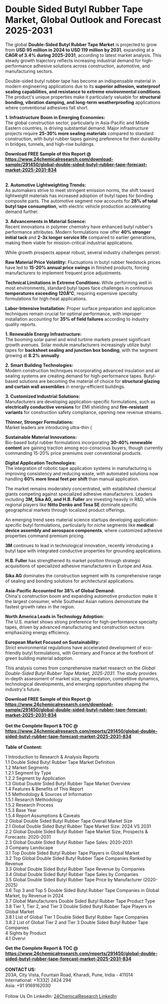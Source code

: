 <h1>Double Sided Butyl Rubber Tape Market, Global Outlook and Forecast 2025-2031</h1><p>The global <strong>Double-Sided Butyl Rubber Tape Market</strong> is projected to grow from <strong>USD 95 million in 2024 to USD 119 million by 2031</strong>, expanding at a <strong>CAGR of 3.4% during 2025-2031</strong>, according to latest market analysis. This steady growth trajectory reflects increasing industrial demand for high-performance adhesive solutions across construction, automotive, and manufacturing sectors.</p><p>Double-sided butyl rubber tape has become an indispensable material in modern engineering applications due to its <strong>superior adhesion, waterproof sealing capabilities, and resistance to extreme environmental conditions</strong>. The product's unique properties make it particularly valuable for <strong>structural bonding, vibration damping, and long-term weatherproofing</strong> applications where conventional adhesives fall short.</p><p><strong>1. Infrastructure Boom in Emerging Economies:</strong><br>
The global construction sector, particularly in Asia-Pacific and Middle Eastern countries, is driving substantial demand. Major infrastructure projects require <strong>25-30% more sealing materials</strong> compared to standard construction, with butyl rubber tapes gaining preference for their durability in bridges, tunnels, and high-rise buildings.</p><div><b>Download FREE Sample of this Report @ 
            <a href="https://www.24chemicalresearch.com/download-sample/291450/global-double-sided-butyl-rubber-tape-forecast-market-2025-2031-834">
            https://www.24chemicalresearch.com/download-sample/291450/global-double-sided-butyl-rubber-tape-forecast-market-2025-2031-834</a></b></div><br><p><strong>2. Automotive Lightweighting Trends:</strong><br>
As automakers strive to meet stringent emission norms, the shift toward lightweight materials has increased adoption of butyl tapes for bonding composite parts. The automotive segment now accounts for <strong>28% of total butyl tape consumption</strong>, with electric vehicle production accelerating demand further.</p><p><strong>3. Advancements in Material Science:</strong><br>
Recent innovations in polymer chemistry have enhanced butyl rubber's performance attributes. Modern formulations now offer <strong>40% stronger initial tack</strong> and <strong>2-3x longer service life</strong> compared to earlier generations, making them viable for mission-critical industrial applications.</p><p>While growth prospects appear robust, several industry challenges persist:</p><p><strong>Raw Material Price Volatility:</strong> Fluctuations in butyl rubber feedstock prices have led to <strong>15-20% annual price swings</strong> in finished products, forcing manufacturers to implement frequent price adjustments.</p><p><strong>Technical Limitations in Extreme Conditions:</strong> While performing well in most environments, standard butyl tapes face challenges in continuous <strong>temperatures exceeding 120Â°C</strong>, requiring expensive specialty formulations for high-heat applications.</p><p><strong>Labor-Intensive Installation:</strong> Proper surface preparation and application techniques remain crucial for optimal performance, with improper installation accounting for <strong>35% of field failures</strong> according to industry quality reports.</p><p><strong>1. Renewable Energy Infrastructure:</strong><br>
The booming solar panel and wind turbine markets present significant growth avenues. Solar module manufacturers increasingly utilize butyl tapes for <strong>backsheet sealing and junction box bonding</strong>, with the segment growing at <strong>8.2% annually</strong>.</p><p><strong>2. Smart Building Technologies:</strong><br>
Modern construction techniques incorporating advanced insulation and air sealing systems are creating demand for high-performance tapes. Butyl-based solutions are becoming the material of choice for <strong>structural glazing and curtain wall assemblies</strong> in energy-efficient buildings.</p><p><strong>3. Customized Industrial Solutions:</strong><br>
Manufacturers are developing application-specific formulations, such as <strong>electrically conductive versions</strong> for EMI shielding and <strong>fire-resistant variants</strong> for construction safety compliance, opening new revenue streams.</p><p><strong>Thinner, Stronger Formulations:</strong><br>
	Market leaders are introducing ultra-thin (
	</p><p><strong>Sustainable Material Innovations:</strong><br>
	Bio-based butyl rubber formulations incorporating <strong>30-40% renewable content</strong> are gaining traction among eco-conscious buyers, though currently commanding 15-20% price premiums over conventional products.</p><p><strong>Digital Application Technologies:</strong><br>
	The integration of robotic tape application systems in manufacturing is improving consistency and reducing waste, with automated solutions now handling <strong>60% more lineal feet per shift</strong> than manual application.</p><p>The market remains moderately concentrated, with established chemical giants competing against specialized adhesive manufacturers. Leaders including <strong>3M, Sika AG, and H.B. Fuller</strong> are investing heavily in R&amp;D, while regional players like <strong>Nitto Denko and Tesa SE</strong> dominate specific geographical markets through localized product offerings.</p><p>An emerging trend sees material science startups developing application-specific butyl formulations, particularly for niche segments like <strong>medical device assembly and aerospace components</strong>, where customized adhesive properties command premium pricing.</p><p><strong>3M</strong> continues to lead in technological innovation, recently introducing a butyl tape with integrated conductive properties for grounding applications.</p><p><strong>H.B. Fuller</strong> has strengthened its market position through strategic acquisitions of specialized adhesive manufacturers in Europe and Asia.</p><p><strong>Sika AG</strong> dominates the construction segment with its comprehensive range of sealing and bonding solutions for architectural applications.</p><p><strong>Asia-Pacific Accounted for 38% of Global Demand:</strong><br>
China's construction boom and expanding automotive production make it the largest consumer, while Southeast Asian nations demonstrate the fastest growth rates in the region.</p><p><strong>North America Leads in Technology Adoption:</strong><br>
The U.S. market shows strong preference for high-performance specialty tapes, driven by advanced manufacturing and construction sectors emphasizing energy efficiency.</p><p><strong>European Market Focused on Sustainability:</strong><br>
Strict environmental regulations have accelerated development of eco-friendly butyl formulations, with Germany and France at the forefront of green building material adoption.</p><p>This analysis comes from comprehensive market research on the <em>Global Double-Sided Butyl Rubber Tape Market, 2025-2031</em>. The study provides in-depth assessment of market size, segmentation, competitive dynamics, technological developments, and emerging opportunities shaping the industry's future.</p><div><b>Download FREE Sample of this Report @ 
            <a href="https://www.24chemicalresearch.com/download-sample/291450/global-double-sided-butyl-rubber-tape-forecast-market-2025-2031-834">
            https://www.24chemicalresearch.com/download-sample/291450/global-double-sided-butyl-rubber-tape-forecast-market-2025-2031-834</a></b></div><br><div><b>Get the Complete Report & TOC @ 
            <a href="https://www.24chemicalresearch.com/reports/291450/global-double-sided-butyl-rubber-tape-forecast-market-2025-2031-834">
            https://www.24chemicalresearch.com/reports/291450/global-double-sided-butyl-rubber-tape-forecast-market-2025-2031-834</a></b></div><br>
            <b>Table of Content:</b><p>1 Introduction to Research & Analysis Reports<br />
 1.1 Double Sided Butyl Rubber Tape Market Definition<br />
 1.2 Market Segments<br />
 1.2.1 Segment by Type<br />
 1.2.2 Segment by Application<br />
 1.3 Global Double Sided Butyl Rubber Tape Market Overview<br />
 1.4 Features & Benefits of This Report<br />
 1.5 Methodology & Sources of Information<br />
 1.5.1 Research Methodology<br />
 1.5.2 Research Process<br />
 1.5.3 Base Year<br />
 1.5.4 Report Assumptions & Caveats<br />
2 Global Double Sided Butyl Rubber Tape Overall Market Size<br />
 2.1 Global Double Sided Butyl Rubber Tape Market Size: 2024 VS 2031<br />
 2.2 Global Double Sided Butyl Rubber Tape Market Size, Prospects & Forecasts: 2020-2031<br />
 2.3 Global Double Sided Butyl Rubber Tape Sales: 2020-2031<br />
3 Company Landscape<br />
 3.1 Top Double Sided Butyl Rubber Tape Players in Global Market<br />
 3.2 Top Global Double Sided Butyl Rubber Tape Companies Ranked by Revenue<br />
 3.3 Global Double Sided Butyl Rubber Tape Revenue by Companies<br />
 3.4 Global Double Sided Butyl Rubber Tape Sales by Companies<br />
 3.5 Global Double Sided Butyl Rubber Tape Price by Manufacturer (2020-2025)<br />
 3.6 Top 3 and Top 5 Double Sided Butyl Rubber Tape Companies in Global Market, by Revenue in 2024<br />
 3.7 Global Manufacturers Double Sided Butyl Rubber Tape Product Type<br />
 3.8 Tier 1, Tier 2, and Tier 3 Double Sided Butyl Rubber Tape Players in Global Market<br />
 3.8.1 List of Global Tier 1 Double Sided Butyl Rubber Tape Companies<br />
 3.8.2 List of Global Tier 2 and Tier 3 Double Sided Butyl Rubber Tape Companies<br />
4 Sights by Product<br />
 4.1 Overvi</p><div><b>Get the Complete Report & TOC @ 
            <a href="https://www.24chemicalresearch.com/reports/291450/global-double-sided-butyl-rubber-tape-forecast-market-2025-2031-834">
            https://www.24chemicalresearch.com/reports/291450/global-double-sided-butyl-rubber-tape-forecast-market-2025-2031-834</a></b></div><br><b>CONTACT US:</b><br>
            203A, City Vista, Fountain Road, Kharadi, Pune, India - 411014<br>
            International: +1(332) 2424 294<br>
            Asia: +91 9169162030 <br><br>
            Follow Us On LinkedIn: <a href="https://www.linkedin.com/company/24chemicalresearch/">24ChemicalResearch LinkedIn</a>